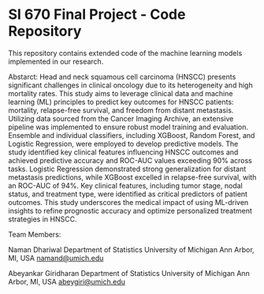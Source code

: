 # SI 670 Final Project - Code Repository

This repository contains extended code of the machine learning models implemented in our research.

Abstarct: Head and neck squamous cell carcinoma (HNSCC) presents significant challenges in clinical oncology due to its heterogeneity and high mortality rates. This study aims to leverage clinical data and machine learning (ML) principles to predict key outcomes for HNSCC patients: mortality, relapse-free survival, and freedom from distant metastasis. Utilizing data sourced from the Cancer Imaging Archive, an extensive pipeline was implemented to ensure robust model training and evaluation. Ensemble and individual classifiers, including XGBoost, Random Forest, and Logistic Regression, were employed to develop predictive models. The study identified key clinical features influencing HNSCC outcomes and achieved predictive accuracy and ROC-AUC values exceeding 90\% across tasks. Logistic Regression demonstrated strong generalization for distant metastasis predictions, while XGBoost excelled in relapse-free survival, with an ROC-AUC of 94\%. Key clinical features, including tumor stage, nodal status, and treatment type, were identified as critical predictors of patient outcomes. This study underscores the medical impact of using ML-driven insights to refine prognostic accuracy and optimize personalized treatment strategies in HNSCC.

Team Members:

Naman Dhariwal
Department of Statistics
University of Michigan
Ann Arbor, MI, USA
namand@umich.edu

Abeyankar Giridharan
Department of Statistics
University of Michigan
Ann Arbor, MI, USA
abeygiri@umich.edu
